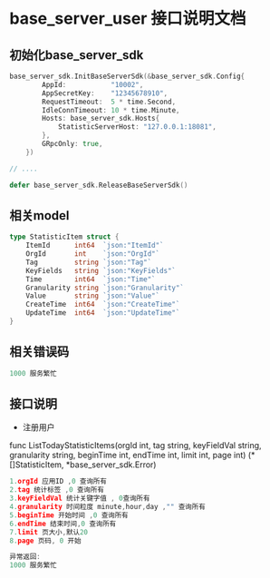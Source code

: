 # base_server_user 接口说明文档

## 初始化base_server_sdk
```go
base_server_sdk.InitBaseServerSdk(&base_server_sdk.Config{
		AppId:           "10002",
		AppSecretKey:    "12345678910",
		RequestTimeout:  5 * time.Second,
		IdleConnTimeout: 10 * time.Minute,
		Hosts: base_server_sdk.Hosts{
			StatisticServerHost: "127.0.0.1:18081",
		},
		GRpcOnly: true,
	})

// ....

defer base_server_sdk.ReleaseBaseServerSdk()
```

## 相关model
```go
type StatisticItem struct {
	ItemId      int64  `json:"ItemId"`
	OrgId       int    `json:"OrgId"`
	Tag         string `json:"Tag"`
	KeyFields   string `json:"KeyFields"`
	Time        int64  `json:"Time"`
	Granularity string `json:"Granularity"`
	Value       string `json:"Value"`
	CreateTime  int64  `json:"CreateTime"`
	UpdateTime  int64  `json:"UpdateTime"`
}
```

## 相关错误码
```go
1000 服务繁忙
```


## 接口说明

- 注册用户

func ListTodayStatisticItems(orgId int, tag string, keyFieldVal string, granularity string, beginTime int, endTime int, limit int, page int) (*[]StatisticItem, *base_server_sdk.Error)

```go
1.orgId 应用ID ,0 查询所有
2.tag 统计标签 ,0 查询所有
3.keyFieldVal 统计关键字值 , 0查询所有
4.granularity 时间粒度 minute,hour,day ,"" 查询所有
5.beginTime 开始时间 ,0 查询所有
6.endTime 结束时间,0 查询所有
7.limit 页大小,默认20
8.page 页码, 0 开始

异常返回:
1000 服务繁忙
```
